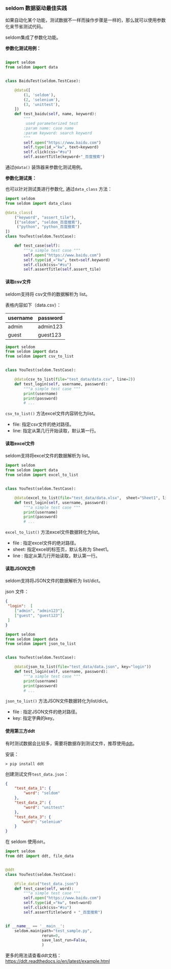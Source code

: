 ### seldom 数据驱动最佳实践

如果自动化某个功能，测试数据不一样而操作步骤是一样的，那么就可以使用参数化来节省测试代码。

seldom集成了参数化功能。

__参数化测试用例：__

```python

import seldom
from seldom import data


class BaiduTest(seldom.TestCase):

    @data([
        (1, 'seldom'),
        (2, 'selenium'),
        (3, 'unittest'),
    ])
    def test_baidu(self, name, keyword):
        """
         used parameterized test
        :param name: case name
        :param keyword: search keyword
        """
        self.open("https://www.baidu.com")
        self.type(id_="kw", text=keyword)
        self.click(css="#su")
        self.assertTitle(keyword+"_百度搜索")
```

通过`@data()` 装饰器来参数化测试用例。

__参数化测试类：__

也可以针对测试类进行参数化, 通过`data_class` 方法：

```python
import seldom
from seldom import data_class

@data_class(
    ("keyword", "assert_tile"),
    [("seldom", "seldom_百度搜索"),
     ("python", "python_百度搜索")
])
class YouTest(seldom.TestCase):

    def test_case(self):
        """a simple test case """
        self.open("https://www.baidu.com")
        self.type(id_="kw", text=self.keyword)
        self.click(css="#su")
        self.assertTitle(self.assert_tile)

```

#### 读取csv文件

seldom支持将 csv文件的数据解析为 list。

表格内容如下（data.csv）：

|  username   | password  |
|  ----  | ----  |
| admin  | admin123 |
| guest  | guest123 |

```python
import seldom
from seldom import data
from seldom import csv_to_list


class YouTest(seldom.TestCase):

    @data(csv_to_list(file="test_data/data.csv", line=2))
    def test_login(self, username, password):
        """a simple test case """
        print(username)
        print(password)
        # ...

```

`csv_to_list()` 方法excel文件内容转化为list。

* file: 指定csv文件的绝对路径。
* line: 指定从第几行开始读取，默认第一行。

#### 读取excel文件

seldom支持将excel文件的数据解析为 list。

```python
import seldom
from seldom import data
from seldom import excel_to_list


class YouTest(seldom.TestCase):

    @data(excel_to_list(file="test_data/data.xlsx",  sheet="Sheet1", line=2))
    def test_login(self, username, password):
        """a simple test case """
        print(username)
        print(password)
        # ...

```

`excel_to_list()` 方法excel文件数据转化为list。

* file : 指定excel文件的绝对路径。
* sheet: 指定excel的标签页，默认名称为 Sheet1。
* line :  指定从第几行开始读取，默认第一行。

#### 读取JSON文件

seldom支持将JSON文件的数据解析为 list/dict。

json 文件：
```json
{
 "login":  [
    ["admin", "admin123"],
    ["guest", "guest123"]
 ]
}
```

```python
import seldom
from seldom import data
from seldom import json_to_list


class YouTest(seldom.TestCase):

    @data(json_to_list(file="test_data/data.json", key="login"))
    def test_login(self, username, password):
        """a simple test case """
        print(username)
        print(password)
        # ...

```

`json_to_list()` 方法JSON文件数据转化为list/dict。

* file : 指定JSON文件的绝对路径。
* key: 指定字典的key。

#### 使用第三方ddt

有时测试数据会比较多，需要将数据存到测试文件，推荐使用[ddt](https://github.com/datadriventests/ddt)。

安装：

```shell
> pip install ddt
```

创建测试文件`test_data.json`：

```json
{
    "test_data_1": {
        "word": "seldom"
    },
    "test_data_2": {
        "word": "unittest"
    },
    "test_data_3": {
       "word": "selenium"
    }
}
```

在 seldom 使用`ddt`。

```python
import seldom
from ddt import ddt, file_data


@ddt
class YouTest(seldom.TestCase):

    @file_data("test_data.json")
    def test_case(self, word):
        """a simple test case """
        self.open("https://www.baidu.com")
        self.type(id_="kw", text=word)
        self.click(css="#su")
        self.assertTitle(word + "_百度搜索")


if __name__ == '__main__':
    seldom.main(path="test_sample.py",
                rerun=0,
                save_last_run=False,
                )
```

更多的用法请查看ddt文档：https://ddt.readthedocs.io/en/latest/example.html
